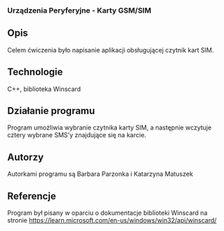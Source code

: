 ### Urządzenia Peryferyjne - Karty GSM/SIM
## Opis
Celem ćwiczenia było napisanie aplikacji obsługującej czytnik kart SIM.
## Technologie
C++, biblioteka Winscard
## Działanie programu
Program umożliwia wybranie czytnika karty SIM, a następnie wczytuje cztery wybrane SMS'y znajdujące się na karcie.
## Autorzy
Autorkami programu są Barbara Parzonka i Katarzyna Matuszek
## Referencje
Program był pisany w oparciu o dokumentacje biblioteki Winscard na stronie https://learn.microsoft.com/en-us/windows/win32/api/winscard/ 